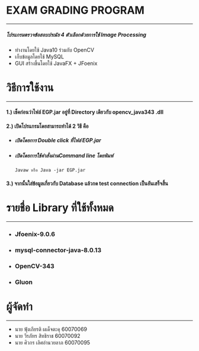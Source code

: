 # EXAM GRADING PROGRAM
---
##### โปรแกรมตรวจข้อสอบปรณัย 4 ตัวเลือกด้วยการใช้ Image Processing
- ทำงานโดยใช้ Java10 ร่วมกับ  OpenCV
- เก็บข้อมูลโดยใช้ MySQL
- GUI สร้างขึ้นโดยใช้ JavaFX + JFoenix

# วิธีการใช้งาน
---
#### 1.) เช็คก่อนว่าไฟล์ EGP.jar อยู่ที่ Directory เดียวกับ opencv_java343 .dll
#### 2.) เปิดโปรแกรมโดยสามารถทำได้ 2 วิธี คือ
- ##### เปิดโดยการ Double click ที่ไฟล์ EGP.jar
- ##### เปิดโดยการใช้คำสั่งผ่านCommand line โดยพิมพ์
    ```Javaw หรือ Java -jar EGP.jar```
#### 3.) จากนั้นใส่ข้อมูลเกี่ยวกับ Database แล้วกด test connection เป็นอันเสร็จสิ้น


# รายชื่อ Library ที่ใช้ทั้งหมด
---
- ### Jfoenix-9.0.6
- ### mysql-connector-java-8.0.13
- ### OpenCV-343
- ### Gluon



# ผู้จัดทำ
---
- นาย ฟุ้งเกียรติ ผเด็จตะคุ 60070069
- นาย วีรภัทร สิทธิราช 60070092
- นาย ศิวกร เลิศอำนวยลาภ 60070095
